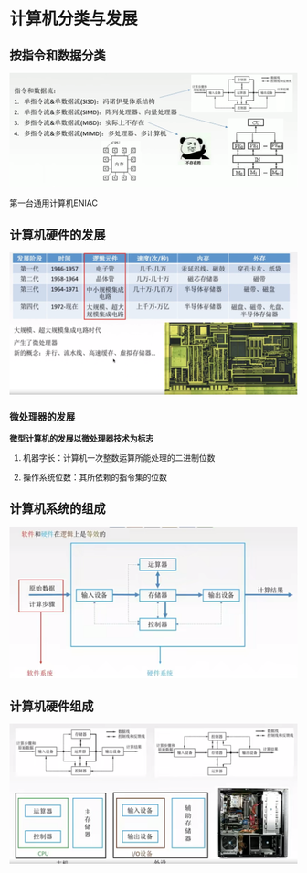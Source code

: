 #  计算机分类与发展

## 按指令和数据分类



<img src="组成原理.assets/image-20230410105906079.png" alt="image-20230410105906079" style="zoom:50%;" />

第一台通用计算机ENIAC

## 计算机硬件的发展



<img src="组成原理.assets/image-20230410111122011.png" alt="image-20230410111122011" style="zoom:50%;" />

### 微处理器的发展

**微型计算机的发展以微处理器技术为标志**

1. 机器字长：计算机一次整数运算所能处理的二进制位数

2. 操作系统位数：其所依赖的指令集的位数

## 计算机系统的组成

<img src="组成原理.assets/image-20230410120526272.png" alt="image-20230410120526272" style="zoom:50%;" />

## 计算机硬件组成

<img src="组成原理.assets/image-20230410121141060.png" alt="image-20230410121141060" style="zoom:50%;" />